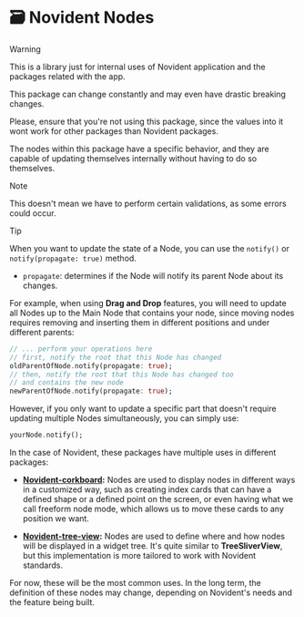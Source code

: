 # 🗃️ Novident Nodes

> [!WARNING]
> This is a library just for internal uses of Novident application 
> and the packages related with the app. 
>
> This package can change constantly and may even have drastic breaking changes.
>
> Please, ensure that you're not using this package, since the values 
> into it wont work for other packages than Novident packages.

The nodes within this package have a specific behavior, and they are capable of updating themselves internally without having to do so themselves.

> [!NOTE]
> This doesn't mean we have to perform certain validations, as some errors could occur.

> [!TIP]
> When you want to update the state of a Node, you can use the `notify()` or `notify(propagate: true)` method.
>
> * `propagate`: determines if the Node will notify its parent Node about its changes.
>
> For example, when using **Drag and Drop** features, you will need to update all Nodes up to the Main Node that contains your node, since moving nodes requires removing and inserting them in different positions and under different parents:
>
> ```dart
> // ... perform your operations here
> // first, notify the root that this Node has changed
> oldParentOfNode.notify(propagate: true);
> // then, notify the root that this Node has changed too 
> // and contains the new node
> newParentOfNode.notify(propagate: true);
> ```
>
> However, if you only want to update a specific part that doesn't require updating multiple Nodes simultaneously, you can simply use: 
>
> ```dart
> yourNode.notify();
> ```

In the case of Novident, these packages have multiple uses in different packages:

- **[Novident-corkboard](https://github.com/Novident/novident-corkboard):** Nodes are used to display nodes in different ways in a customized way, such as creating index cards that can have a defined shape or a defined point on the screen, or even having what we call freeform node mode, which allows us to move these cards to any position we want.

- **[Novident-tree-view](https://github.com/Novident/novident-tree-view):** Nodes are used to define where and how nodes will be displayed in a widget tree. It's quite similar to **TreeSliverView**, but this implementation is more tailored to work with Novident standards.

For now, these will be the most common uses. In the long term, the definition of these nodes may change, depending on Novident's needs and the feature being built.

